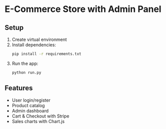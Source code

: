 # E-Commerce Store with Admin Panel

## Setup

1. Create virtual environment
2. Install dependencies:
   ```bash
   pip install -r requirements.txt
   ```
3. Run the app:
   ```bash
   python run.py
   ```

## Features
- User login/register
- Product catalog
- Admin dashboard
- Cart & Checkout with Stripe
- Sales charts with Chart.js
